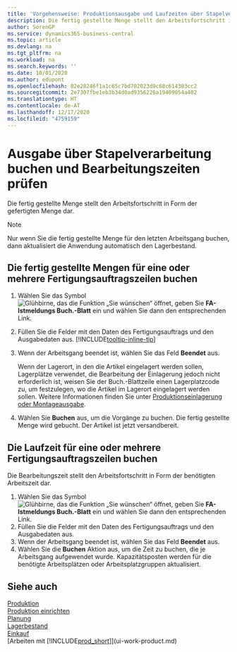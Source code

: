 ```yaml
---
title: 'Vorgehensweise: Produktionsausgabe und Laufzeiten über Stapelverarbeitung buchen| Microsoft Docs'
description: Die fertig gestellte Menge stellt den Arbeitsfortschritt in Form der gefertigten Menge dar.
author: SorenGP
ms.service: dynamics365-business-central
ms.topic: article
ms.devlang: na
ms.tgt_pltfrm: na
ms.workload: na
ms.search.keywords: ''
ms.date: 10/01/2020
ms.author: edupont
ms.openlocfilehash: 82e28246f1a1c65c7bd702023d9c68c614383cc2
ms.sourcegitcommit: 2e7307fbe1eb3b34d0ad9356226a19409054a402
ms.translationtype: HT
ms.contentlocale: de-AT
ms.lasthandoff: 12/17/2020
ms.locfileid: "4759159"
---
```

# <a name="batch-post-output-and-run-times"></a>Ausgabe über Stapelverarbeitung buchen und Bearbeitungszeiten prüfen
Die fertig gestellte Menge stellt den Arbeitsfortschritt in Form der gefertigten Menge dar.  

> [!NOTE]
> Nur wenn Sie die fertig gestellte Menge für den letzten Arbeitsgang buchen, dann aktualisiert die Anwendung automatisch den Lagerbestand.  

## <a name="to-post-output-quantities-for-one-or-more-production-order-lines"></a>Die fertig gestellte Mengen für eine oder mehrere Fertigungsauftragszeilen buchen
1. Wählen Sie das Symbol ![Glühbirne, das die Funktion „Sie wünschen“ öffnet](media/ui-search/search_small.png "Tell Me-Funktion"), geben Sie **FA-Istmeldungs Buch.-Blatt** ein und wählen Sie dann den entsprechenden Link.  
2. Füllen Sie die Felder mit den Daten des Fertigungsauftrags und den Ausgabedaten aus. [!INCLUDE[tooltip-inline-tip](includes/tooltip-inline-tip_md.md)]
3. Wenn der Arbeitsgang beendet ist, wählen Sie das Feld **Beendet** aus.  

    Wenn der Lagerort, in den die Artikel eingelagert werden sollen, Lagerplätze verwendet, die Bearbeitung der Einlagerung jedoch nicht erforderlich ist,  weisen Sie der Buch.-Blattzeile einen Lagerplatzcode zu, um festzulegen, wo die Artikel im Lagerort eingelagert werden sollen. Weitere Informationen finden Sie unter [Produktionseinlagerung oder Montageausgabe](warehouse-how-to-put-away-production-output.md).  

4. Wählen Sie **Buchen** aus, um die Vorgänge zu buchen. Die fertig gestellte Menge wird gebucht. Der Artikel ist jetzt versandbereit.  

## <a name="to-post-run-times-for-one-or-more-production-order-lines"></a>Die Laufzeit für eine oder mehrere Fertigungsauftragszeilen buchen
Die Bearbeitungszeit stellt den Arbeitsfortschritt in Form der benötigten Arbeitszeit dar.    

1.  Wählen Sie das Symbol ![Glühbirne, das die Funktion „Sie wünschen“ öffnet](media/ui-search/search_small.png "Tell Me-Funktion"), geben Sie **FA-Istmeldungs Buch.-Blatt** ein und wählen Sie dann den entsprechenden Link.  
2. Füllen Sie die Felder mit den Daten des Fertigungsauftrags und den Ausgabedaten aus.  
3.  Wenn der Arbeitsgang beendet ist, wählen Sie das Feld **Beendet** aus.  
4. Wählen Sie die **Buchen** Aktion aus, um die Zeit zu buchen, die je Arbeitsgang aufgewendet wurde. Kapazitätsposten werden für die benötigte Arbeitsplätzen oder Arbeitsplatzgruppen aktualisiert.

## <a name="see-also"></a>Siehe auch  
[Produktion](production-manage-manufacturing.md)    
[Produktion einrichten](production-configure-production-processes.md)  
[Planung](production-planning.md)      
[Lagerbestand](inventory-manage-inventory.md)  
[Einkauf](purchasing-manage-purchasing.md)  
[Arbeiten mit [!INCLUDE[prod_short](includes/prod_short.md)]](ui-work-product.md)

